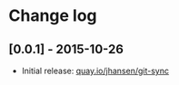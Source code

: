 # Change log

## [0.0.1] - 2015-10-26

- Initial release: [quay.io/jhansen/git-sync](https://quay.io/repository/jhansen/git-sync?tag=0.0.1)
